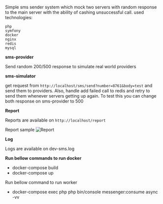 
Simple sms sender system which mock two servers with random response to the main server with the ability of cashing unsuccessful call. used technologies:

    php
    symfony
    docker
    nginx
    redis
    mysql
    
__sms-provider__

Send random 200/500 response to simulate real world providers

__sms-simulator__

get request from `http://localhost/sms/send?number=8761&body=test` and send them to providers. Also, handle add failed call to redis and retry to send them whenever servers getting up again. To test this you can change both response on sms-provider to 500

__Report__

Reports are available on `http://localhost/report`

Report sample
![Report](https://i.ibb.co/MStGFT6/Screen-Shot-2019-10-31-at-6-05-39-PM.png)

__Log__

Logs are available on dev-sms.log

__Run bellow commands to run docker__
- docker-compose build
- docker-compose up

Run bellow command to run worker
- docker-compose exec php php bin/console messenger:consume async -vv

